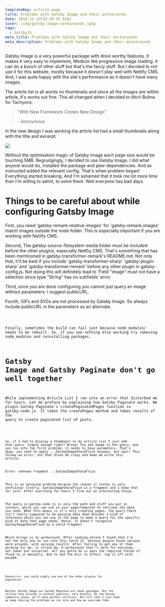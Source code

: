 ```yaml
---
templateKey: article-page
title: Problems with Gatsby Image and their workarounds
date: 2018-12-19T19:29:55.624Z
cover: /img/gatsby-image-workarounds.jpeg
tags:
  - GatsbyJS
meta_title: Problems with Gatsby Image and their workarounds
meta_description: Problems with Gatsby Image and their workarounds
---
```

Gatsby Image is a very powerful package with drool worthy features. It makes it very easy to implement, Medium like progressive image loading. It can do a bunch of other stuff but that's the fancy stuff. But I decided to not use it for this website, mostly because it doesn't play well with Netlify CMS. And, I was quite happy with the site's performance as it doesn't have many images.

The article list is all words no thumbnails and since all the images are within article, it's works out fine. This all changed when I decided to ditch Bulma for Tachyons.

> "With New Framework Comes New Design"
>
> \- Anonymous

In the new design I was working the article list had a small thumbnails along with the title and excerpt. 

![](/img/screenshot-2018-12-19-at-11.19.21-pm.png)

Without the optimisation magic of Gatsby Image each page size would be touching 5MB. Begrudgingly, I decided to use Gatsby Image. I did what anyone would do, installed the package and peer dependencies. And as instructed added the relevant config. That's when problem began! Everything started breaking. And I'm ashamed that it took me lot more time than I'm willing to admit, to solve them. Well everyone has bad days.

# Things to be careful about while configuring Gatsby Image

First, you need 'gatsby-remark-relative-images' for 'gatsby-remark-images' match images outside the node folder. This is especially important if you are working with Netlify CMS.

Second, The gatsby-source-filesystem media folder must be included before the other plugins, especially Netlfiy CMS. That's something that has been mentinoned in gatsby-transformer-remark's README.md. Not only that, it'll be best if you include 'gatsby-transformer-sharp' 'gatsby-plugin-sharp' and 'gatsby-transformer-remark' before any other plugin in gatsby-config.js. Not doing this will definitely lead to 'Field "image" must not have a selection since type "String" has no subfields' error.

Third, once you are done configuring you cannot just query an image without parameters. I suggest publicURL.

Fourth, GIFs and SVGs are not processed by Gatsby Image. So always include publicURL in the parameters as an alternate.

<CODE/>

Finally, sometimes the build can fail just because node_modules/ needs to be rebuilt. So, if you see nothing else working try removing node_modules and reinstalling packages.

# Gatsby Image and Gatsby Paginate don't go well together

While implementing Article List I ran into an error that disturbed me for hours. Let me preface by explaining how Gatsby Paginate works. We plugin Gatsby Paginate's createPaginatedPages function in gatsby-node.js. It takes the createPages method and takes results of the query to create paginated list of posts.

<CODE/>

So, if I had to display a thumbnail on my article list I just add that query. Simple enough right? Wrong! You add image to the query, and you run into the first problem, it needs to have parameters. That's okay, you need to apply ...GatsbyImageSharpFluid anyways, but wait! This throws an error, one that drove me crazy and made me write this article.

Error: unknown fragment ...GatsbyImageSharpFluid

This is an annoying problem because the reason it states is very confusing! Clearly, GatsbyImageSharpFluid is a fragment and I know that for sure. After searching for hours I find out an interesting thing.

The query in gatsby-node.js is only the path and stuff you put in context, which you can use in your page/template to retrieve the data you need. What this means is it's only creating pages, the query there isn't really supposed to be passing data down besides a kind of reference which you can use in the page to make a query for the specific kind of data that page needs. Hence, it doesn't recognise GatsbyImageSharpFluid as a valid fragment.

Which brings us to workaround. After looking online I found that I'm not the only one to run into this Catch 22. Various people found various work arounds, with varying results. After failing to get any of them working for me, it struck me. A workaround that'll work for everyone, not ideal but universal. All you gotta do is pass the required fields of fluid to it manually. And to add the blur in effect, top it off with base64.

<CODE/>

Ooooorrrrr, you could simply use one of the other plugins for pagination.

Neither Gatsby Image nor Gatsby Paginate are ideal packages. But the utility they provide is without question, very helpful. As the Gatsby community grows, we'll have perfect solutions. But till then I just hope we keep sharing the problems we run into and how we overcome them.
